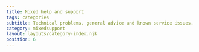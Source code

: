 ```yaml
---
title: Mixed help and support
tags: categories
subtitle: Technical problems, general advice and known service issues.
category: mixedsupport
layout: layouts/category-index.njk
position: 6
---
```

